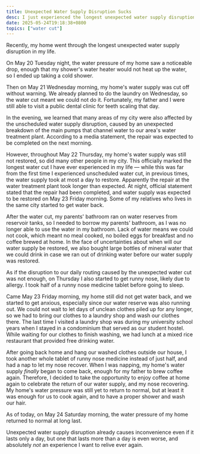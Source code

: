```yaml
---
title: Unexpected Water Supply Disruption Sucks
desc: I just experienced the longest unexpected water supply disruption in my life.
date: 2025-05-24T19:18:38+0800
topics: ["water cut"]
---
```

Recently, my home went through the longest unexpected water supply disruption in my life.

On May 20 Tuesday night, the water pressure of my home saw a noticeable drop, enough that my shower's water heater would not heat up the water, so I ended up taking a cold shower.

Then on May 21 Wednesday morning, my home's water supply was cut off without warning. We already planned to do the laundry on Wednesday, so the water cut meant we could not do it. Fortunately, my father and I were still able to visit a public dental clinic for teeth scaling that day.

In the evening, we learned that many areas of my city were also affected by the unscheduled water supply disruption, caused by an unexpected breakdown of the main pumps that channel water to our area's water treatment plant. According to a media statement, the repair was expected to be completed on the next morning.

However, throughout May 22 Thursday, my home's water supply was still not restored, so did many other people in my city. This officially marked the longest water cut I have ever experienced in my life — while this was far from the first time I experienced unscheduled water cut, in previous times, the water supply took at most a day to restore. Apparently the repair at the water treatment plant took longer than expected. At night, official statement stated that the repair had been completed, and water supply was expected to be restored on May 23 Friday morning. Some of my relatives who lives in the same city started to get water back.

After the water cut, my parents' bathroom ran on water reserves from reservoir tanks, so I needed to borrow my parents' bathroom, as I was no longer able to use the water in my bathroom. Lack of water means we could not cook, which meant no meal cooked, no boiled eggs for breakfast and no coffee brewed at home. In the face of uncertainties about when will our water supply be restored, we also bought large bottles of mineral water that we could drink in case we ran out of drinking water before our water supply was restored.

As if the disruption to our daily routing caused by the unexpected water cut was not enough, on Thursday I also started to get runny nose, likely due to allergy. I took half of a runny nose medicine tablet before going to sleep.

Came May 23 Friday morning, my home still did not get water back, and we started to get anxious, especially since our water reserve was also running out. We could not wait to let days of unclean clothes piled up for any longer, so we had to bring our clothes to a laundry shop and wash our clothes there. The last time I visited a laundry shop was during my university school years when I stayed in a condominium that served as our student hostel. While waiting for our clothes to finish washing, we had lunch at a mixed rice restaurant that provided free drinking water.

After going back home and hang our washed clothes outside our house, I took another whole tablet of runny nose medicine instead of just half, and had a nap to let my nose recover. When I was napping, my home's water supply *finally* began to come back, enough for my father to brew coffee again. Therefore, I decided to take the opportunity to enjoy coffee at home again to celebrate the return of our water supply, and my nose recovering. My home's water pressure was still yet to return to normal, but at least it was enough for us to cook again, and to have a proper shower and wash our hair.

As of today, on May 24 Saturday morning, the water pressure of my home returned to normal at long last.

Unexpected water supply disruption already causes inconvenience even if it lasts only a day, but one that lasts more than a day is even worse, and absolutely *not* an experience I want to relive ever again.

